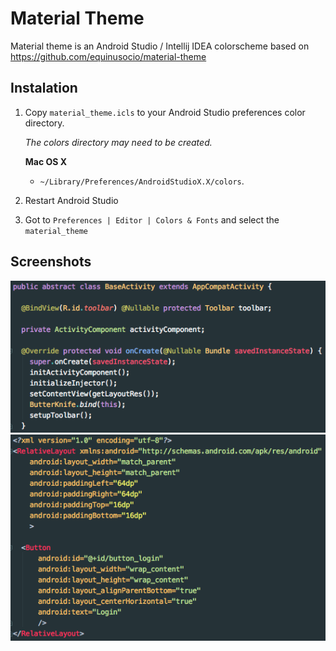 # Material Theme

Material theme is an Android Studio / Intellij IDEA colorscheme based on
https://github.com/equinusocio/material-theme

## Instalation

1. Copy `material_theme.icls` to your Android Studio preferences color directory.

   *The colors directory may need to be created.*

   **Mac OS X**
   * `~/Library/Preferences/AndroidStudioX.X/colors`.

1. Restart Android Studio

1. Got to `Preferences | Editor | Colors & Fonts` and select the `material_theme`

## Screenshots

![java](screenshots/java_colors.png)
![xml](screenshots/xml_colors.png)
